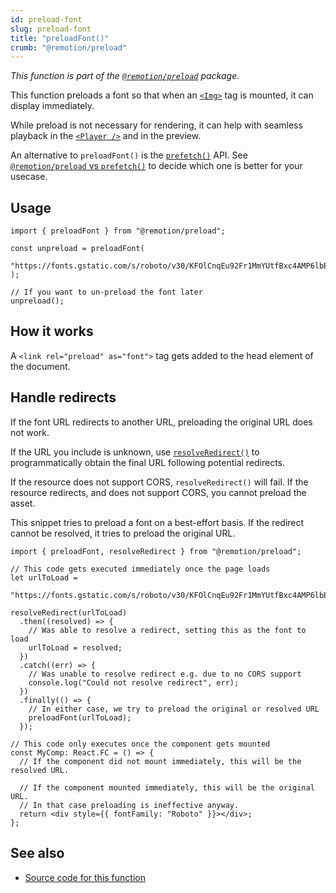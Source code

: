 ```yaml
---
id: preload-font
slug: preload-font
title: "preloadFont()"
crumb: "@remotion/preload"
---
```


_This function is part of the [`@remotion/preload`](/docs/preload) package._

This function preloads a font so that when an [`<Img>`](/docs/img) tag is mounted, it can display immediately.

While preload is not necessary for rendering, it can help with seamless playback in the [`<Player />`](/docs/player) and in the preview.

An alternative to `preloadFont()` is the [`prefetch()`](/docs/prefetch) API. See [`@remotion/preload` vs `prefetch()`](/docs/player/preloading#remotionpreload-vs-prefetch) to decide which one is better for your usecase.

## Usage

```tsx twoslash
import { preloadFont } from "@remotion/preload";

const unpreload = preloadFont(
  "https://fonts.gstatic.com/s/roboto/v30/KFOlCnqEu92Fr1MmYUtfBxc4AMP6lbBP.woff2"
);

// If you want to un-preload the font later
unpreload();
```

## How it works

A `<link rel="preload" as="font">` tag gets added to the head element of the document.

## Handle redirects

If the font URL redirects to another URL, preloading the original URL does not work.

If the URL you include is unknown, use [`resolveRedirect()`](/docs/preload/resolve-redirect) to programmatically obtain the final URL following potential redirects.

If the resource does not support CORS, `resolveRedirect()` will fail. If the resource redirects, and does not support CORS, you cannot preload the asset.

This snippet tries to preload a font on a best-effort basis. If the redirect cannot be resolved, it tries to preload the original URL.

```tsx twoslash
import { preloadFont, resolveRedirect } from "@remotion/preload";

// This code gets executed immediately once the page loads
let urlToLoad =
  "https://fonts.gstatic.com/s/roboto/v30/KFOlCnqEu92Fr1MmYUtfBxc4AMP6lbBP.woff2";

resolveRedirect(urlToLoad)
  .then((resolved) => {
    // Was able to resolve a redirect, setting this as the font to load
    urlToLoad = resolved;
  })
  .catch((err) => {
    // Was unable to resolve redirect e.g. due to no CORS support
    console.log("Could not resolve redirect", err);
  })
  .finally(() => {
    // In either case, we try to preload the original or resolved URL
    preloadFont(urlToLoad);
  });

// This code only executes once the component gets mounted
const MyComp: React.FC = () => {
  // If the component did not mount immediately, this will be the resolved URL.

  // If the component mounted immediately, this will be the original URL.
  // In that case preloading is ineffective anyway.
  return <div style={{ fontFamily: "Roboto" }}></div>;
};
```

## See also

- [Source code for this function](https://github.com/remotion-dev/remotion/blob/main/packages/preload/src/preload-font.ts)
